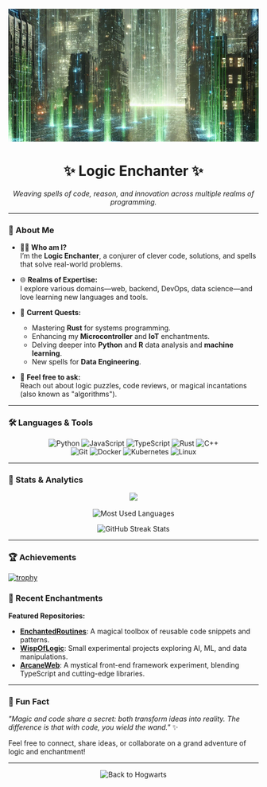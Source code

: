 <!-- Banner / Header -->
<p align="center">
  <img src="https://github.com/logicenchanter/logicenchanter/blob/main/tech1.png" alt="Logic Enchanter Banner" style="max-width: 100%;" />
</p>

<h1 align="center">✨ Logic Enchanter ✨</h1>

<p align="center">
  <em>Weaving spells of code, reason, and innovation across multiple realms of programming.</em>
</p>

---

### 🔮 About Me

- 🧙‍♂️ **Who am I?**  
  I’m the **Logic Enchanter**, a conjurer of clever code, solutions, and spells that solve real-world problems.  
- 🌐 **Realms of Expertise:**  
  I explore various domains—web, backend, DevOps, data science—and love learning new languages and tools.  
- 🚀 **Current Quests:**  
  - Mastering **Rust** for systems programming.
  - Enhancing my **Microcontroller** and **IoT** enchantments.
  - Delving deeper into **Python** and **R** data analysis and **machine learning**.
  - New spells for **Data Engineering**.
  
- 💬 **Feel free to ask:**  
  Reach out about logic puzzles, code reviews, or magical incantations (also known as "algorithms").

---

### 🛠️ Languages & Tools

<p align="center">
  <!-- You can add or remove badges as needed -->
  <img src="https://img.shields.io/badge/Code-Python-3572A5?style=flat-square&logo=python&logoColor=white" alt="Python"/>
  <img src="https://img.shields.io/badge/Code-JavaScript-F7DF1E?style=flat-square&logo=javascript&logoColor=black" alt="JavaScript"/>
  <img src="https://img.shields.io/badge/Code-TypeScript-3178C6?style=flat-square&logo=typescript&logoColor=white" alt="TypeScript"/>
  <img src="https://img.shields.io/badge/Code-Rust-000000?style=flat-square&logo=rust&logoColor=white" alt="Rust"/>
  <img src="https://img.shields.io/badge/Code-C%2B%2B-00599C?style=flat-square&logo=c%2B%2B&logoColor=white" alt="C++"/>
  <br/>
  <img src="https://img.shields.io/badge/Tools-Git-F05032?style=flat-square&logo=git&logoColor=white" alt="Git"/>
  <img src="https://img.shields.io/badge/Tools-Docker-2496ED?style=flat-square&logo=docker&logoColor=white" alt="Docker"/>
  <img src="https://img.shields.io/badge/Tools-Kubernetes-326CE5?style=flat-square&logo=kubernetes&logoColor=white" alt="Kubernetes"/>
  <img src="https://img.shields.io/badge/Tools-Linux-FCC624?style=flat-square&logo=linux&logoColor=black" alt="Linux"/>
</p>

---

### 🧭 Stats & Analytics

<p align="center">
  <!-- GitHub Stats Card (replace YOURUSERNAME with your GitHub username) -->
  <img src="https://github-readme-stats.vercel.app/api?username=LogicEnchanter&show_icons=true&theme=dracula&count_private=true&cache_seconds=1800" />
</p>

<p align="center">
  <!-- Most Used Languages Card -->
  <img src="https://github-readme-stats.vercel.app/api/top-langs/?username=LogicEnchanter&layout=compact&theme=dracula" alt="Most Used Languages" />
</p>

<p align="center">
  <!-- Streak Stats (optional) -->
  <img src="https://github-readme-streak-stats.herokuapp.com/?user=LogicEnchanter&theme=dracula" alt="GitHub Streak Stats" />
</p>

---

### 🏆 Achievements

[![trophy](https://github-profile-trophy.vercel.app/?username=LogicEnchanter&theme=darkhub&no-frame=true&no-bg=true&margin-w=4)](https://github.com/ryo-ma/github-profile-trophy)



### 🌱 Recent Enchantments

<!-- Optionally, you can add automated workflows such as GitHub Activity or a pinned projects section. -->

**Featured Repositories:**

- [**EnchantedRoutines**](https://github.com/LogicEnchanter/EnchantedRoutines): A magical toolbox of reusable code snippets and patterns.
- [**WispOfLogic**](https://github.com/LogicEnchanter/WispOfLogic): Small experimental projects exploring AI, ML, and data manipulations.
- [**ArcaneWeb**](https://github.com/LogicEnchanter/ArcaneWeb): A mystical front-end framework experiment, blending TypeScript and cutting-edge libraries.

---

### 🦄 Fun Fact

*"Magic and code share a secret: both transform ideas into reality. The difference is that with code, you wield the wand."* ✨

Feel free to connect, share ideas, or collaborate on a grand adventure of logic and enchantment!

---

<p align="center">
  <img src="https://media.giphy.com/media/1eqRAPclJDYyPeDne7/giphy.gif" alt="Back to Hogwarts" width="480" height="269"/>
</p>



<!--
**logicenchanter/logicenchanter** is a ✨ _special_ ✨ repository because its `README.md` (this file) appears on your GitHub profile.

Here are some ideas to get you started:

- 🔭 I’m currently working on ...
- 🌱 I’m currently learning ...
- 👯 I’m looking to collaborate on ...
- 🤔 I’m looking for help with ...
- 💬 Ask me about ...
- 📫 How to reach me: ...
- 😄 Pronouns: ...
- ⚡ Fun fact: ...
-->
